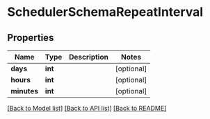 # SchedulerSchemaRepeatInterval

## Properties
Name | Type | Description | Notes
------------ | ------------- | ------------- | -------------
**days** | **int** |  | [optional] 
**hours** | **int** |  | [optional] 
**minutes** | **int** |  | [optional] 

[[Back to Model list]](../README.md#documentation-for-models) [[Back to API list]](../README.md#documentation-for-api-endpoints) [[Back to README]](../README.md)


